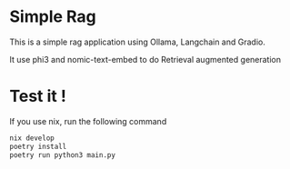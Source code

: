 # Simple Rag

This is a simple rag application using Ollama, Langchain and Gradio.

It use phi3 and nomic-text-embed to do Retrieval augmented generation

# Test it !

If you use nix, run the following command

```bash
nix develop
poetry install
poetry run python3 main.py
```

